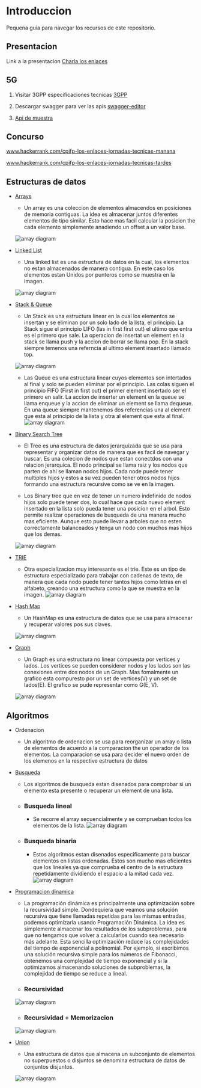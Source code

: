 # Introduccion

Pequena guia para navegar los recursos de este repositorio.

## Presentacion


Link a la presentacion [Charla los enlaces](./src/main/resources/presentation/)

## 5G

1. Visitar 3GPP especificaciones tecnicas [3GPP](https://portal.3gpp.org/?tbid=All&SubTB=#/55931-tdocs)

2. Descargar swagger para ver las apis [swagger-editor](https://github.com/swagger-api/swagger-editor)

3. [Api de muestra](./src/main/resources/api/TS32291_Nchf_ConvergedCharging.yaml)


## Concurso

www.hackerrank.com/cpifp-los-enlaces-jornadas-tecnicas-manana

www.hackerrank.com/cpifp-los-enlaces-jornadas-tecnicas-tardes

## Estructuras de datos

- [Arrays](./src/main/java/org/losenlaces/datastructures/ArrayExample.java)
    - Un array es una coleccion de elementos almacendos en posiciones de memoria contiguas. La idea es almacenar juntos diferentes elementos de tipo similar. Esto hace mas facil calcular la posicion the cada elemento simplemente anadiendo un offset a un valor base.

    ![array diagram](./src/main/resources/images/Array.png)

     
- [Linked List](./src/main/java/org/losenlaces/datastructures/LinkedListExample.java)
    - Una linked list es una estructura de datos en la cual, los elementos no estan almacenados de manera contigua. En este caso los elementos estan Unidos por punteros como se muestra en la imagen.

    ![array diagram](./src/main/resources/images/LinkedList.png)

- [Stack & Queue](./src/main/java/org/losenlaces/datastructures/StackAndQueuesExample.java)
    - Un Stack es una estructura linear en la cual los elementos se insertan y se eliminan por un solo lado de la lista, el principio. La Stack sigue el principio LIFO (las in first first out) el ultimo que entra es el primero que sale. La operacion de insertat un element en la stack se llama push y la accion de borrar se llama pop. En la stack siempre temenos una referncia al ultimo element insertado llamado top.

    ![array diagram](./src/main/resources/images/Stack.png)

    - Las Queue es una estructura linear cuyos elementos son intertados al final y solo se pueden eliminar por el principio. Las colas siguen el principio FIFO (First in first out) el primer element insertado ser el primero en salir. La accion de inserter un element en la queue se llama enqueue y la accion de eliminar un element se llama dequeue. En una queue siempre mantenemos dos referencias una al element que esta al principio de la lista y otra al element que esta al final.
    ![array diagram](./src/main/resources/images/Queue.png)


- [Binary Search Tree](./src/main/java/org/losenlaces/datastructures/BinaryTreeExample.java)
    - El Tree es una estructura de datos jerarquizada que se usa para representar y organizar datos de manera que es facil de navegar y buscar. Es una colecion de nodos que estan conectdos con una relacion jerarquica. El nodo principal se llama raiz y los nodos que parten de ahi se llaman nodos hijos. Cada node puede tener multiples hijos y estos a su vez pueden tener otros nodos hijos formando una estructura recursive como se ve en la imagen.

   - Los Binary tree que en vez de tener un numero indefinido de nodos hijos solo puede tener dos, lo cual hace que cada nuevo element insertado en la lista solo pueda tener una posicion en el arbol. Esto permite realizar operaciones de busqueda de una manera mucho mas eficiente. Aunque esto puede llevar a arboles que no esten correctamente balanceados y tenga un nodo con muchos mas hijos que los demas.

    ![array diagram](./src/main/resources/images/BST.png)

- [TRIE](./src/main/java/org/losenlaces/datastructures/BinaryTreeExample.java)
    - Otra especializacion muy interesante es el trie. Este es un tipo de estructura especializado para trabajar con cadenas de texto, de manera que cada nodo puede tener tantos hijos como letras en el alfabeto, creando una estructura como la que se muestra en la imagen.
    ![array diagram](./src/main/resources/images/Trie.png)

- [Hash Map](./src/main/java/org/losenlaces/datastructures/HashMapExample.java)
    - Un HashMap es una estructura de datos que se usa para almacenar y recuperar valores pos sus claves.

    ![array diagram](./src/main/resources/images/HashMap.png)

- [Graph](./src/main/java/org/losenlaces/datastructures/GraphExample.java)
    - Un Graph es una estructura no linear compuesta por vertices y lados. Los vertices se pueden considerer nodos y los lados son las conexiones entre dos nodos de un Graph.
    Mas fomalmente un grafico esta compuresto por un set de vertices(V) y un set de lados(E). El grafico se pude representar como G(E, V).


    ![array diagram](./src/main/resources/images/Graph.png)


## Algoritmos

- Ordenacion
    - Un algoritmo de ordenacion se usa para reorganizar un array o lista de elementos de acuerdo a la comparacion the un operador de los elementos. La comparacion se usa para decider el nuevo orden de los elemenos en la respective estructura de datos

- [Busqueda](./src/main/java/org/losenlaces/algorithms/search/BinarySearch.java)
    - Los algoritmos de busqueda estan disenados para comprobar si un elemento esta presente o recuperar un element de una lista.
    - ### Busqueda lineal
        - Se recorre el array secuencialmente y se comprueban todos los elementos de la lista.
    ![array diagram](./src/main/resources/images/BusquedaLineal.png)

    - ### Busqueda binaria
        - Estos algoritmos estan disenados especificamente para buscar elementos en listas ordenadas. Estos son mucho mas eficientes que los lineales ya que comprueba el centro de la estructura repetidamente dividiendo el espacio a la mitad cada vez.
    ![array diagram](./src/main/resources/images/BusquedaBinaria.png)

- [Programacion dinamica](./src/main/java/org/losenlaces/algorithms/dynamic/Dynamic.java)
    - La programación dinámica es principalmente una optimización sobre la recursividad simple. Dondequiera que veamos una solución recursiva que tiene llamadas repetidas para las mismas entradas, podemos optimizarla usando Programación Dinámica. La idea es simplemente almacenar los resultados de los subproblemas, para que no tengamos que volver a calcularlos cuando sea necesario más adelante. Esta sencilla optimización reduce las complejidades del tiempo de exponencial a polinomial.
    Por ejemplo, si escribimos una solución recursiva simple para los números de Fibonacci, obtenemos una complejidad de tiempo exponencial y si la optimizamos almacenando soluciones de subproblemas, la complejidad de tiempo se reduce a lineal.

    - ### Recursividad
    ![array diagram](./src/main/resources/images/Recursividad.png)

    - ### Recursividad + Memorizacion
    ![array diagram](./src/main/resources/images/Memorization.png)

- [Union](./src/main/java/org/losenlaces/algorithms/union/DisjointSetExample.java)

    - Una estructura de datos que almacena un subconjunto de elementos no superpuestos o disjuntos se denomina estructura de datos de conjuntos disjuntos. 

    ![array diagram](./src/main/resources/images/Disjoint.png)
